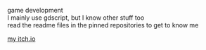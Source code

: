 game development<br>
I mainly use gdscript, but I know other stuff too<br>
read the readme files in the pinned repositories to get to know me<br>

[my itch.io](https://senseibobo.itch.io)
